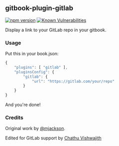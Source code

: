 ## gitbook-plugin-gitlab

[![npm version](https://badge.fury.io/js/gitbook-plugin-gitlab.svg)](https://badge.fury.io/js/gitbook-plugin-gitlab)
[![Known Vulnerabilities](https://snyk.io/test/github/iamchathu/gitbook-plugin-gitlab/badge.svg)](https://snyk.io/test/github/iamchathu/gitbook-plugin-gitlab)

Display a link to your GitLab repo in your gitbook.

### Usage

Put this in your book.json:

```js
{
    "plugins": [ "gitlab" ],
    "pluginsConfig": {
        "gitlab": {
            "url": "https://gitlab.com/your/repo"
        }
    }
}
```

And you're done!

### Credits

Original work by [@mjackson](https://github.com/mjackson).

Edited for GitLab support by [Chathu Vishwajith](https://github.com/iamchathu)
